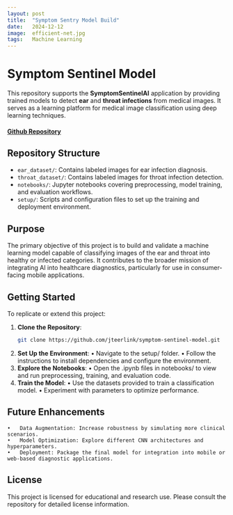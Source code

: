 ```yaml
---
layout: post
title:  "Symptom Sentry Model Build"
date:   2024-12-12
image:  efficient-net.jpg
tags:   Machine Learning
---
```


# Symptom Sentinel Model

This repository supports the **SymptomSentinelAI** application by providing trained models to detect **ear** and **throat infections** from medical images. It serves as a learning platform for medical image classification using deep learning techniques.

#### <strong>[Github Repository](https://github.com/jteerlink/symptom-sentinel-model)</strong>

## Repository Structure

- `ear_dataset/`: Contains labeled images for ear infection diagnosis.
- `throat_dataset/`: Contains labeled images for throat infection detection.
- `notebooks/`: Jupyter notebooks covering preprocessing, model training, and evaluation workflows.
- `setup/`: Scripts and configuration files to set up the training and deployment environment.

## Purpose

The primary objective of this project is to build and validate a machine learning model capable of classifying images of the ear and throat into healthy or infected categories. It contributes to the broader mission of integrating AI into healthcare diagnostics, particularly for use in consumer-facing mobile applications.

## Getting Started

To replicate or extend this project:

1. **Clone the Repository**:
   ```bash
   git clone https://github.com/jteerlink/symptom-sentinel-model.git
2.	**Set Up the Environment**:
	•	Navigate to the setup/ folder.
	•	Follow the instructions to install dependencies and configure the environment.
3.	**Explore the Notebooks**:
	•	Open the .ipynb files in notebooks/ to view and run preprocessing, training, and evaluation code.
4.	**Train the Model**:
	•	Use the datasets provided to train a classification model.
	•	Experiment with parameters to optimize performance.

## Future Enhancements
	•	Data Augmentation: Increase robustness by simulating more clinical scenarios.
	•	Model Optimization: Explore different CNN architectures and hyperparameters.
	•	Deployment: Package the final model for integration into mobile or web-based diagnostic applications.

## License

This project is licensed for educational and research use. Please consult the repository for detailed license information.

